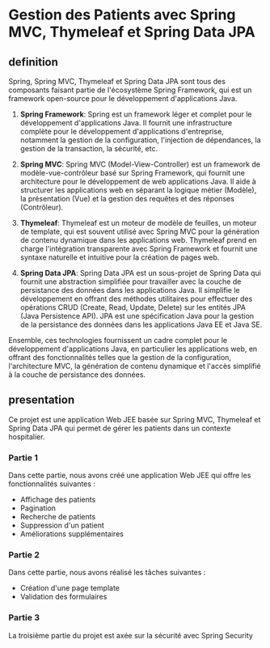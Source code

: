 # Gestion des Patients avec Spring MVC, Thymeleaf et Spring Data JPA

## definition

Spring, Spring MVC, Thymeleaf et Spring Data JPA sont tous des composants faisant partie de l'écosystème Spring Framework, qui est un framework open-source pour le développement d'applications Java.

1. **Spring Framework**: Spring est un framework léger et complet pour le développement d'applications Java. Il fournit une infrastructure complète pour le développement d'applications d'entreprise, notamment la gestion de la configuration, l'injection de dépendances, la gestion de la transaction, la sécurité, etc.

2. **Spring MVC**: Spring MVC (Model-View-Controller) est un framework de modèle-vue-contrôleur basé sur Spring Framework, qui fournit une architecture pour le développement de web applications Java. Il aide à structurer les applications web en séparant la logique métier (Modèle), la présentation (Vue) et la gestion des requêtes et des réponses (Contrôleur).

3. **Thymeleaf**: Thymeleaf est un moteur de modèle de feuilles, un moteur de template, qui est souvent utilisé avec Spring MVC pour la génération de contenu dynamique dans les applications web. Thymeleaf prend en charge l'intégration transparente avec Spring Framework et fournit une syntaxe naturelle et intuitive pour la création de pages web.

4. **Spring Data JPA**: Spring Data JPA est un sous-projet de Spring Data qui fournit une abstraction simplifiée pour travailler avec la couche de persistance des données dans les applications Java. Il simplifie le développement en offrant des méthodes utilitaires pour effectuer des opérations CRUD (Create, Read, Update, Delete) sur les entités JPA (Java Persistence API). JPA est une spécification Java pour la gestion de la persistance des données dans les applications Java EE et Java SE.

Ensemble, ces technologies fournissent un cadre complet pour le développement d'applications Java, en particulier les applications web, en offrant des fonctionnalités telles que la gestion de la configuration, l'architecture MVC, la génération de contenu dynamique et l'accès simplifié à la couche de persistance des données.

## presentation

Ce projet est une application Web JEE basée sur Spring MVC, Thymeleaf et Spring Data JPA qui permet de gérer les patients dans un contexte hospitalier.

### Partie 1

Dans cette partie, nous avons créé une application Web JEE qui offre les fonctionnalités suivantes :

- Affichage des patients
- Pagination
- Recherche de patients
- Suppression d'un patient
- Améliorations supplémentaires

### Partie 2

Dans cette partie, nous avons réalisé les tâches suivantes :

- Création d'une page template
- Validation des formulaires

### Partie 3

La troisième partie du projet est axée sur la sécurité avec Spring Security
